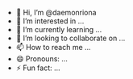 - 👋 Hi, I’m @daemonriona
- 👀 I’m interested in ...
- 🌱 I’m currently learning ...
- 💞️ I’m looking to collaborate on ...
- 📫 How to reach me ...
- 😄 Pronouns: ...
- ⚡ Fun fact: ...

<!---
daemonriona/daemonriona is a ✨ special ✨ repository because its `README.md` (this file) appears on your GitHub profile.
You can click the Preview link to take a look at your changes.
--->
